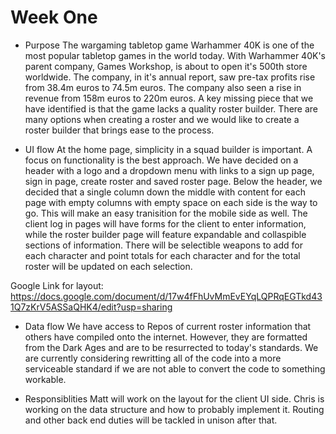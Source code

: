 # Week One
  - Purpose
  The wargaming tabletop game Warhammer 40K is one of the most popular tabletop games in the world today. With Warhammer 40K's parent company, Games Workshop, is about to open it's 500th store worldwide. The company, in it's annual report, saw pre-tax profits rise from 38.4m euros to 74.5m euros. The company also seen a rise in revenue from 158m euros to 220m euros. A key missing piece that we have identified is that the game lacks a quality roster builder. There are many options when creating a roster and we would like to create a roster builder that brings ease to the process.

  - UI flow
At the home page, simplicity in a squad builder is important. A focus on functionality is the best approach. We have decided on a header with a logo and a dropdown menu with links to a sign up page, sign in page, create roster and saved roster page. Below the header, we decided that a single column down the middle with content for each page with empty columns with empty space on each side is the way to go. This will make an easy tranisition for the mobile side as well. The client log in pages will have forms for the client to enter information, while the roster builder page will feature expandable and collaspible sections of information. There will be selectible weapons to add for each character and point totals for each character and for the total roster will be updated on each selection.

Google Link for layout: https://docs.google.com/document/d/17w4fFhUvMmEvEYqLQPRqEGTkd431Q7zKrV5ASSaQHK4/edit?usp=sharing

  - Data flow
We have access to Repos of current roster information that others have compiled onto the internet. However, they are formatted from the Dark Ages and are to be resurrected to today's standards. We are currently considering rewritting all of the code into a more serviceable standard if we are not able to convert the code to something workable.

  - Responsiblities
  Matt will work on the layout for the client UI side. Chris is working on the data structure and how to probably implement it. Routing and other back end duties will be tackled in unison after that.
